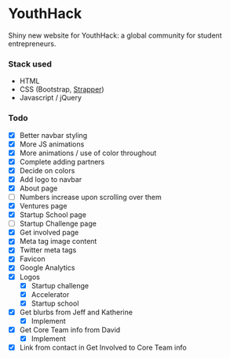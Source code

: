 # YouthHack
Shiny new website for YouthHack: a global community for student entrepreneurs.

### Stack used
* HTML
* CSS (Bootstrap, [Strapper](https://github.com/ccabo1/strapper))
* Javascript / jQuery

### Todo
- [x] Better navbar styling
- [x] More JS animations
- [x] More animations / use of color throughout
- [x] Complete adding partners
- [x] Decide on colors
- [x] Add logo to navbar
- [x] About page
- [ ] Numbers increase upon scrolling over them
- [x] Ventures page
- [x] Startup School page
- [ ] Startup Challenge page
- [x] Get involved page
- [x] Meta tag image content
- [x] Twitter meta tags
- [x] Favicon
- [x] Google Analytics
- [x] Logos
  - [x] Startup challenge
  - [x] Accelerator
  - [x] Startup school
- [x] Get blurbs from Jeff and Katherine
  - [x] Implement
- [x] Get Core Team info from David
  - [x] Implement
- [x] Link from contact in Get Involved to Core Team info
